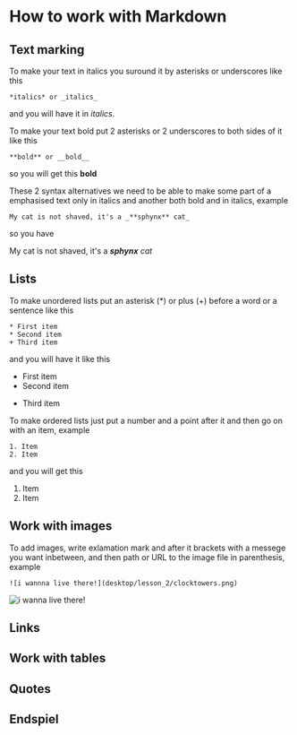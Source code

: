 # How to work with Markdown

## Text marking

To make your text in italics you suround it by asterisks or underscores like this

    *italics* or _italics_

and you will have it in *italics*.

To make your text bold put 2 asterisks or 2 underscores to both sides of it like this

    **bold** or __bold__

so you will get this **bold**

These 2 syntax alternatives we need to be able to make some part of a emphasised text only in italics and another both bold and in italics, example

    My cat is not shaved, it's a _**sphynx** cat_

so you have

My cat is not shaved, it's a _**sphynx** cat_

## Lists

To make unordered lists put an asterisk (*) or plus (+) before a word or a sentence like this

    * First item
    * Second item
    + Third item

and you will have it like this

* First item
* Second item
+ Third item

To make ordered lists just put a number and a point after it and then go on with an item, example

    1. Item
    2. Item

and you will get this

1. Item
2. Item

## Work with images

To add images, write exlamation mark and after it brackets with a messege you want inbetween, and then path or URL to the image file in parenthesis, example

    ![i wannna live there!](desktop/lesson_2/clocktowers.png)

![i wanna live there!](clocktowers.png)

## Links

## Work with tables

## Quotes

## Endspiel